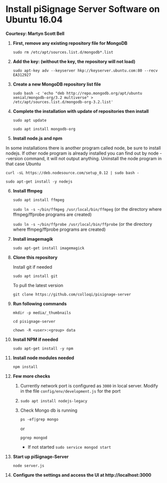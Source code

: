 # Install piSignage Server Software on Ubuntu 16.04
    
**Courtesy: Martyn Scott Bell**


1. **First, remove any existing repository file for MongoDB**

    `sudo rm /etc/apt/sources.list.d/mongodb*.list`

2. **Add the key: (without the key, the repository will not load)**

    `sudo apt-key adv --keyserver hkp://keyserver.ubuntu.com:80 --recv EA312927`

3. **Create a new MongoDB repository list file**

    ```sudo bash -c 'echo "deb http://repo.mongodb.org/apt/ubuntu xenial/mongodb-org/3.2 multiverse" > /etc/apt/sources.list.d/mongodb-org-3.2.list'```

4. **Complete the installation with update of repositories then install**

    `sudo apt update`
    
    `sudo apt install mongodb-org`

5. **Install node.js and npm**

In some installations there is another program called node, be sure to install nodejs. If other node program is already installed you can find out by node --version command, it will not output anything. Uninstall the node program in that case
Ubuntu

   `curl -sL https://deb.nodesource.com/setup_0.12 | sudo bash -`
   
   `sudo apt-get install -y nodejs`

6. **Install ffmpeg**

    `sudo apt install ffmpeg`
    
    `sudo ln -s ~/bin/ffmpeg /usr/local/bin/ffmpeg`  (or the directory where ffmpeg/ffprobe programs are created)
  
    `sudo ln -s ~/bin/ffprobe /usr/local/bin/ffprobe`  (or the directory where ffmpeg/ffprobe programs are created)

7. **Install imagemagik**

    `sudo apt-get install imagemagick`

8. **Clone this repository**
    
    Install git if needed
    
   `sudo apt install git`
    
    To pull the latest version
        
   `git clone https://github.com/colloqi/pisignage-server`
     
9. **Run following commands**
        
    `mkdir -p media/_thumbnails`
 
    `cd pisignage-server`
 
    `chown -R <user>:<group> data`
    
10. **Install NPM if needed**

    `sudo apt-get install -y npm`
    
11. **Install node modules needed**
    
    `npm install`

12. **Few more checks**

    1. Currently network port is configured as `3000` in local server. Modify in the file `config/env/development.js` for the port
    2. `sudo apt install nodejs-legacy`
    3. Check Mongo db is running

        `ps -ef|grep mongo`
        
         or
            
        `pgrep mongod`

        - If not started
            `sudo service mongod start`

13. **Start up piSignage-Server**

     `node server.js`
            
14. **Configure the settings and access the UI at http://localhost:3000**
